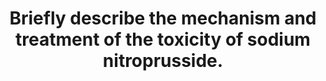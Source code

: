 ---
title: "Briefly describe the mechanism and treatment of the toxicity of sodium nitroprusside."
entityType: SAQ
exam: PEX
college: ANZCA
year: 1999
sitting: B
question: 12
passRate: 48
EC_expectedDomains:
- "A complete answer required not only the description of the primary mechanism of cyanide toxicity but also toxicity associated with thiocyanate, methaemaglobinaemia and excessive hypotension associated with nitric oxide."
- "An indication of the dosage at which this might occur and the relationship of this to metabolic pathways of excretion was appropriate."
- "Treatment was best covered by an explanation of the cessation of infusion of nitroprusside in the presence of warning signs (elevated mixed venous PO2, metabolic acidosis and tachyphylaxis)."
- "Further explanation of the use of sodium nitrate to convert haemoglobin to methaemoglobin in severe toxicity and the use of sodium thiosulphate and the use of sodium thiosulphate and hydroxycobalamine in less severe toxicity was necessary."
EC_errorsCommon:
- "There was considerable confusion amongst candidates as to the structure (and activity) of nitroprusside with many unaware of the presence of a nitric oxide group or iron."
- "Many candidates did not understand the role of methaemaglobin and often had an incorrect understanding of the action of methylene blue believing it to form rather than reverse methaemaglobinaemia."
- "A significant number of candidates made no valid attempt at the question."
resources:
---